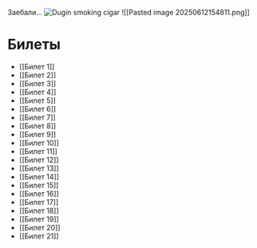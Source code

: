 Заебали...
![Dugin smoking cigar](https://media.tenor.com/NmFlBcmjH0wAAAAC/dugin-smoke-cigar.gif)
![[Pasted image 20250612154811.png]]
# Билеты
- [[Билет 1]]
- [[Билет 2]]
- [[Билет 3]]
- [[Билет 4]]
- [[Билет 5]]
- [[Билет 6]]
- [[Билет 7]]
- [[Билет 8]]
- [[Билет 9]]
- [[Билет 10]]
- [[Билет 11]]
- [[Билет 12]]
- [[Билет 13]]
- [[Билет 14]]
- [[Билет 15]]
- [[Билет 16]]
- [[Билет 17]]
- [[Билет 18]]
- [[Билет 19]]
- [[Билет 20]]
- [[Билет 21]]